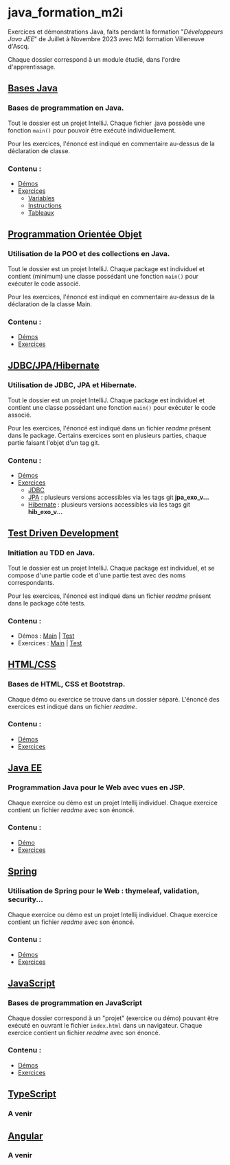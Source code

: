 # java_formation_m2i

Exercices et démonstrations Java, faits pendant la formation "*Développeurs Java JEE*" de Juillet à Novembre 2023 avec M2i formation Villeneuve d'Ascq.

Chaque dossier correspond à un module étudié, dans l'ordre d'apprentissage.


## [Bases Java](/java_base/)
### Bases de programmation en Java.

Tout le dossier est un projet IntelliJ.
Chaque fichier .java possède une fonction `main()` pour pouvoir être exécuté individuellement.

Pour les exercices, l'énoncé est indiqué en commentaire au-dessus de la déclaration de classe.

### Contenu :
- [Démos](/java_base/src/demos/)
- [Exercices](/java_base/src/exos/)
    - [Variables](/java_base/src/exos/variables/)
    - [Instructions](/java_base/src/exos/instructions/)
    - [Tableaux](/java_base/src/exos/tableaux/)

## [Programmation Orientée Objet](/java_poo/src/main/java/org/example/)
### Utilisation de la POO et des collections en Java.

Tout le dossier est un projet IntelliJ.
Chaque package est individuel et contient (minimum) une classe possédant une fonction `main()` pour exécuter le code associé.

Pour les exercices, l'énoncé est indiqué en commentaire au-dessus de la déclaration de la classe Main.

### Contenu :
- [Démos](/java_poo/src/main/java/org/example/demos/)
- [Exercices](/java_poo/src/main/java/org/example/exos/)

## [JDBC/JPA/Hibernate](/java_jdbc/src/main/java/org/example/)
### Utilisation de JDBC, JPA et Hibernate.

Tout le dossier est un projet IntelliJ.
Chaque package est individuel et contient une classe possédant une fonction `main()` pour exécuter le code associé.

Pour les exercices, l'énoncé est indiqué dans un fichier *readme* présent dans le package. Certains exercices sont en plusieurs parties, chaque partie faisant l'objet d'un tag git.

### Contenu :
- [Démos](/java_jdbc/src/main/java/org/example/demos/)
- [Exercices](/java_jdbc/src/main/java/org/example/exos/)
    - [JDBC](/java_jdbc/src/main/java/org/example/exos/jdbc)
    - [JPA](/java_jdbc/src/main/java/org/example/exos/jpa) : plusieurs versions accessibles via les tags git **jpa_exo_v...**
    - [Hibernate](java_jdbc/src/main/java/org/example/exos/hibernate/) : plusieurs versions accessibles via les tags git **hib_exo_v...**

## [Test Driven Development](/java_tdd/src/test/java/org/example/)
### Initiation au TDD en Java.

Tout le dossier est un projet IntelliJ.
Chaque package est individuel, et se compose d'une partie code et d'une partie test avec des noms correspondants.

Pour les exercices, l'énoncé est indiqué dans un fichier *readme* présent dans le package côté tests.

### Contenu :
- Démos : [Main](/java_tdd/src/main/java/org/example/demo/) | [Test](/java_tdd/src/test/java/org/example/demo/)
- Exercices : [Main](/java_tdd/src/main/java/org/example/exo/) | [Test](/java_tdd/src/test/java/org/example/exo/)

## [HTML/CSS](/html_css/)
### Bases de HTML, CSS et Bootstrap.

Chaque démo ou exercice se trouve dans un dossier séparé.
L'énoncé des exercices est indiqué dans un fichier *readme*.

### Contenu :
- [Démos](/html_css/demo/)
- [Exercices](/html_css/exos/)

## [Java EE](/java_ee/)
### Programmation Java pour le Web avec vues en JSP.

Chaque exercice ou démo est un projet Intellij individuel.
Chaque exercice contient un fichier *readme* avec son énoncé.

### Contenu :
- [Démo](/java_ee/demo/src/main/java/com/example/demo/)
- [Exercices](/java_ee/exos/)

## [Spring](/java_spring/)
### Utilisation de Spring pour le Web : thymeleaf, validation, security...

Chaque exercice ou démo est un projet Intellij individuel.
Chaque exercice contient un fichier *readme* avec son énoncé.

### Contenu :
- [Démos](/java_spring/demos/)
- [Exercices](/java_spring/exos/)

## [JavaScript](/js_javascript/)
### Bases de programmation en JavaScript

Chaque dossier correspond à un "projet" (exercice ou démo) pouvant être exécuté en ouvrant le fichier `index.html` dans un navigateur.
Chaque exercice contient un fichier *readme* avec son énoncé.

### Contenu :
- [Démos](/js_javascript/demos/)
- [Exercices](/js_javascript/exos/)

## [TypeScript](/js_typescript/)
### A venir

## [Angular](/js_angular/)
### A venir

